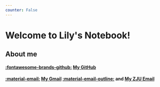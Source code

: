 ```yaml
---
counter: False   
---
```


# Welcome to Lily's Notebook!  

## About me

#### [:fontawesome-brands-github:](https://github.com/sorceressyidi) [My GitHub](https://github.com/sorceressyidi)

#### [:material-email:](mailto:sorceressyidi@gmail.com) [My Gmail](mailto:sorceressyidi@gmail.com)  [:material-email-outline:](mailto:sorceressyidi@zju.edu.cn) and [My ZJU Email](mailto:sorceressyidi@zju.edu.cn)